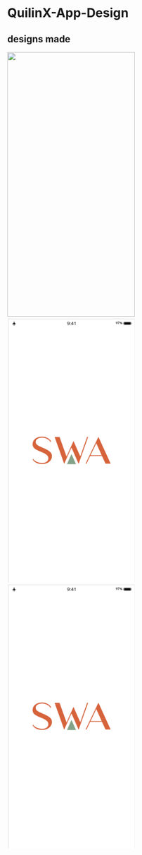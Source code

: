 # QuilinX-App-Design

## designs made

<img src=".Designs/designs/splashScreen.png" height="600" width="290"></img>
<img src="./Designs/designs/splashScreen.png" height="600" width="290"></img>
<img src="Designs/designs/splashScreen.png" height="600" width="290"></img>

 
